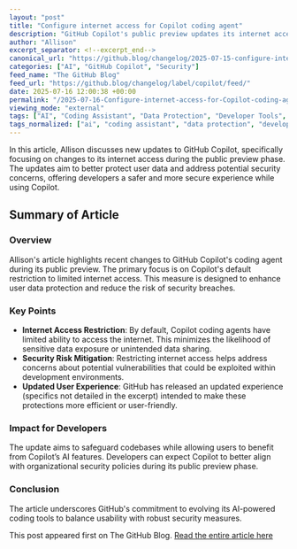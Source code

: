 ```yaml
---
layout: "post"
title: "Configure internet access for Copilot coding agent"
description: "GitHub Copilot's public preview updates its internet access controls to enhance data protection and mitigate security risks."
author: "Allison"
excerpt_separator: <!--excerpt_end-->
canonical_url: "https://github.blog/changelog/2025-07-15-configure-internet-access-for-copilot-coding-agent"
categories: ["AI", "GitHub Copilot", "Security"]
feed_name: "The GitHub Blog"
feed_url: "https://github.blog/changelog/label/copilot/feed/"
date: 2025-07-16 12:00:38 +00:00
permalink: "/2025-07-16-Configure-internet-access-for-Copilot-coding-agent.html"
viewing_mode: "external"
tags: ["AI", "Coding Assistant", "Data Protection", "Developer Tools", "GitHub Copilot", "Internet Access", "News", "Privacy", "Public Preview", "Risk Mitigation", "Security", "Software Development"]
tags_normalized: ["ai", "coding assistant", "data protection", "developer tools", "github copilot", "internet access", "news", "privacy", "public preview", "risk mitigation", "security", "software development"]
---
```


In this article, Allison discusses new updates to GitHub Copilot, specifically focusing on changes to its internet access during the public preview phase. The updates aim to better protect user data and address potential security concerns, offering developers a safer and more secure experience while using Copilot.<!--excerpt_end-->

## Summary of Article

### Overview

Allison's article highlights recent changes to GitHub Copilot's coding agent during its public preview. The primary focus is on Copilot's default restriction to limited internet access. This measure is designed to enhance user data protection and reduce the risk of security breaches.

### Key Points

- **Internet Access Restriction**: By default, Copilot coding agents have limited ability to access the internet. This minimizes the likelihood of sensitive data exposure or unintended data sharing.
- **Security Risk Mitigation**: Restricting internet access helps address concerns about potential vulnerabilities that could be exploited within development environments.
- **Updated User Experience**: GitHub has released an updated experience (specifics not detailed in the excerpt) intended to make these protections more efficient or user-friendly.

### Impact for Developers

The update aims to safeguard codebases while allowing users to benefit from Copilot’s AI features. Developers can expect Copilot to better align with organizational security policies during its public preview phase.

### Conclusion

The article underscores GitHub's commitment to evolving its AI-powered coding tools to balance usability with robust security measures.

This post appeared first on The GitHub Blog. [Read the entire article here](https://github.blog/changelog/2025-07-15-configure-internet-access-for-copilot-coding-agent)
